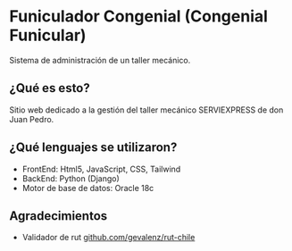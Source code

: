 # Funiculador Congenial (Congenial Funicular)
Sistema de administración de un taller mecánico.

## ¿Qué es esto?
Sitio web dedicado a la gestión del taller mecánico SERVIEXPRESS de don Juan Pedro.

## ¿Qué lenguajes se utilizaron?
- FrontEnd: Html5, JavaScript, CSS, Tailwind
- BackEnd: Python (Django) 
- Motor de base de datos: Oracle 18c

## Agradecimientos
- Validador de rut [github.com/gevalenz/rut-chile](https://github.com/gevalenz/rut-chile)
